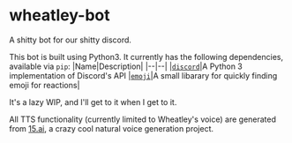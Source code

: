 # wheatley-bot
A shitty bot for our shitty discord.

This bot is built using Python3.  It currently has the following dependencies, available via `pip`:
|Name|Description|
|--|--|
|[`discord`](https://discordpy.readthedocs.io/en/latest/index.html)|A Python 3 implementation of Discord's API
|[`emoji`](https://github.com/carpedm20/emoji/)|A small libarary for quickly finding emoji for reactions|

It's a lazy WIP, and I'll get to it when I get to it.

All TTS functionality (currently limited to Wheatley's voice) are generated from [15.ai](https://15.ai), a crazy cool
natural voice generation project.

